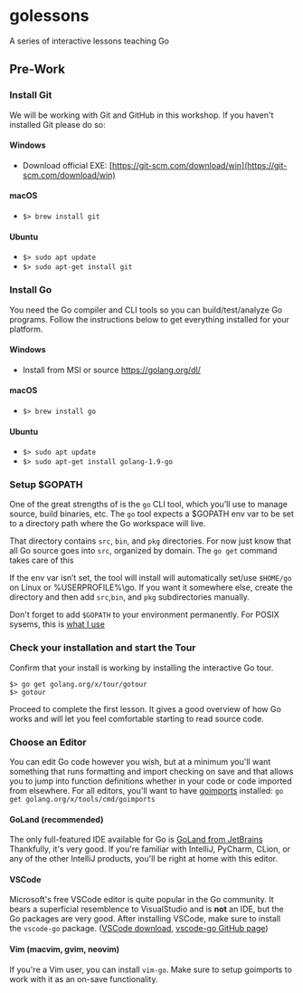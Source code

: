 # golessons
A series of interactive lessons teaching Go

## Pre-Work

### Install Git
We will be working with Git and GitHub in this workshop. If you haven't installed Git please do so:

#### Windows
* Download official EXE: [https://git-scm.com/download/win](https://git-scm.com/download/win)

#### macOS
* `$> brew install git`

#### Ubuntu
* `$> sudo apt update`
* `$> sudo apt-get install git`



### Install Go
You need the Go compiler and CLI tools so you can build/test/analyze Go programs. Follow the instructions below to get everything installed for your platform.

#### Windows
* Install from MSI or source https://golang.org/dl/

#### macOS
* `$> brew install go`

#### Ubuntu
* `$> sudo apt update`
* `$> sudo apt-get install golang-1.9-go`

### Setup $GOPATH
One of the great strengths of is the `go` CLI tool, which you’ll use to manage source, build binaries, etc. The `go` tool expects a $GOPATH env var to be set to a directory path where the Go workspace will live.

That directory contains `src`, `bin`, and `pkg` directories. For now just know that all Go source goes into `src`, organized by domain. The `go get` command takes care of this

If the env var isn’t set, the tool will install will automatically set/use `$HOME/go` on Linux or %USERPROFILE%\go. If you want it somewhere else, create the directory and then add `src`,`bin`, and `pkg` subdirectories manually.

Don't forget to add `$GOPATH` to your environment permanently. For POSIX sysems, this is [what I use](https://github.com/trevrosen/dotfiles/blob/master/zshrc_osx#L14-L19)

### Check your installation and start the Tour
Confirm that your install is working by installing the interactive Go tour. 

```
$> go get golang.org/x/tour/gotour
$> gotour
```

Proceed to complete the first lesson. It gives a good overview of how Go works and will let you feel comfortable starting to read source code.

### Choose an Editor
You can edit Go code however you wish, but at a minimum you'll want something that runs formatting and import checking on save and that allows you to jump into function definitions whether in your code or code imported from elsewhere. For all editors, you'll want to have [goimports](https://godoc.org/golang.org/x/tools/cmd/goimports) installed: `go get golang.org/x/tools/cmd/goimports`

#### GoLand (recommended)
The only full-featured IDE available for Go is [GoLand from JetBrains](https://www.jetbrains.com/go/) Thankfully, it's very good. If you're familiar with IntelliJ, PyCharm, CLion, or any of the other IntelliJ products, you'll be right at home with this editor.

#### VSCode
Microsoft's free VSCode editor is quite popular in the Go community. It bears a superficial resemblence to VisualStudio and is **not** an IDE, but the Go packages are very good. After installing VSCode, make sure to install the `vscode-go` package. ([VSCode download](https://code.visualstudio.com), [vscode-go GitHub page](https://github.com/Microsoft/vscode-go))

#### Vim (macvim, gvim, neovim)
If you're a Vim user, you can install `vim-go`. Make sure to setup goimports to work with it as an on-save functionality.